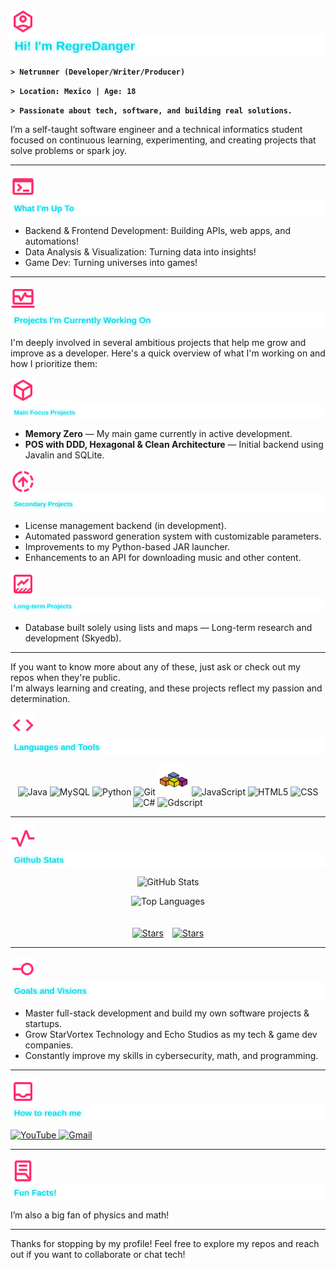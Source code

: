 <p align="left">
  <img src="assets/icons/user.svg" alt="user" width="40" height="40" style="vertical-align: middle;" />
  <img src="assets/titles_and_sections/user_name.svg" alt="user" style="vertical-align: middle;">
</p>
  
**`> Netrunner (Developer/Writer/Producer)`**

**`> Location: Mexico | Age: 18`**

**`> Passionate about tech, software, and building real solutions.`**


I’m a self-taught software engineer and a technical informatics student focused on continuous learning, experimenting, and creating projects that solve problems or spark joy.

---

<p align="left">
  <img src="assets/icons/working_on.svg" alt="working_on" width="40" height="40" style="vertical-align: middle;" />
  <img src="assets/titles_and_sections/user_working_on.svg" alt="working_on" style="vertical-align: middle;" />
</p>

- Backend & Frontend Development: Building APIs, web apps, and automations!<br>
- Data Analysis & Visualization: Turning data into insights!<br>
- Game Dev: Turning universes into games!

---

<p align="left">
  <img src="assets/icons/current_activity.svg" alt="current_activity" width="40" height="40" style="vertical-align: middle;" />
  <img src="assets/titles_and_sections/user_current_activity.svg" alt="current_activity" style="vertical-align: middle;" />
</p>

I'm deeply involved in several ambitious projects that help me grow and improve as a developer. Here's a quick overview of what I'm working on and how I prioritize them:

<p align="left">
  <img src="assets/icons/current_projects.svg" alt="current_projects" width="40" height="40" style="vertical-align: middle;" />
  <img src="assets/titles_and_sections/user_current_projects.svg" alt="current_projects" style="vertical-align: middle;" />
</p>

- **Memory Zero** — My main game currently in active development.  
- **POS with DDD, Hexagonal & Clean Architecture** — Initial backend using Javalin and SQLite.  

<p align="left">
  <img src="assets/icons/queue_projects.svg" alt="queue_projects" width="40" height="40" style="vertical-align: middle;" />
  <img src="assets/titles_and_sections/user_queue_projects.svg" alt="queue_projects" style="vertical-align: middle;" />
</p>

- License management backend (in development).  
- Automated password generation system with customizable parameters.  
- Improvements to my Python-based JAR launcher.  
- Enhancements to an API for downloading music and other content.  

<p align="left">
  <img src="assets/icons/long_term_projects.svg" alt="long_term_projects" width="40" height="40" style="vertical-align: middle;" />
  <img src="assets/titles_and_sections/user_long_term_projects.svg" alt="long_term_projects" style="vertical-align: middle;" />
</p>

- Database built solely using lists and maps — Long-term research and development (Skyedb).  

---

If you want to know more about any of these, just ask or check out my repos when they're public.  
I'm always learning and creating, and these projects reflect my passion and determination.


<p align="left">
  <img src="assets/icons/languages_and_tools.svg" alt="langs" width="40" height="40" style="vertical-align: middle;" />
  <img src="assets/titles_and_sections/user_languages_and_tools.svg" alt="langs" style="vertical-align: middle;" />
</p>

<div align="center">
  <img src="https://cdn.jsdelivr.net/gh/devicons/devicon/icons/java/java-original.svg" width="50" height="50" alt="Java" title="Java" />
  <img src="https://cdn.jsdelivr.net/gh/devicons/devicon/icons/mysql/mysql-original.svg" width="50" height="50" alt="MySQL" title="MySQL" />
  <img src="https://cdn.jsdelivr.net/gh/devicons/devicon/icons/python/python-original.svg" width="50" height="50" alt="Python" title="Python" />
  <img src="https://cdn.jsdelivr.net/gh/devicons/devicon/icons/git/git-original.svg" width="50" height="50" alt="Git" title="Git" />
  <img src="assets/langs/vba.svg" width="50" height="50" alt="VBA" title="VBA" />
  <img src="https://cdn.jsdelivr.net/gh/devicons/devicon/icons/javascript/javascript-original.svg" width="50" height="50" alt="JavaScript" title="JavaScript" />
  <img src="https://cdn.jsdelivr.net/gh/devicons/devicon/icons/html5/html5-original.svg" width="50" height="50" alt="HTML5" title="HTML5" />
  <img src="https://cdn.jsdelivr.net/gh/devicons/devicon/icons/css3/css3-original.svg" width="50" height="50" alt="CSS" title="CSS" />
  <img src="https://cdn.jsdelivr.net/gh/devicons/devicon/icons/csharp/csharp-original.svg" width="50" height="50" alt="C#" title="C#" />
  <img src="https://cdn.jsdelivr.net/gh/devicons/devicon/icons/godot/godot-original.svg" width="50" height="50" alt="Gdscript" title="Gdscript" />
</div>

---

<p align="left">
  <img src="assets/icons/github_stats.svg" alt="stats" width="40" height="40" style="vertical-align: middle;" />
  <img src="assets/titles_and_sections/user_github_stats.svg" alt="stats" style="vertical-align: middle;" />
</p>

<div align="center">
  
  <img 
    src="https://github-readme-stats.vercel.app/api?username=RegreDanger&show_icons=true&rank_icon=github&title_color=ff2a6d&icon_color=ff2a6d&text_color=05d9e8&bg_color=000000" 
    alt="GitHub Stats" 
    width="380"
  />

  <img
    src="https://github-readme-stats.vercel.app/api/top-langs/?username=RegreDanger&show_icons=true&include_all_commits=true&hide_border=true&count_private=true&theme=transparent&langs_count=10&layout=pie"
    alt="Top Languages"
    width="300"
    style="margin-bottom: 20px;"
  />

</div>

<div style="display: flex; flex-wrap: wrap; justify-content: center; gap: 14px;">
  <a href="https://github.com/regredanger?tab=repositories&sort=stargazers">
    <img alt="Stars" title="Go to see my stars!" src="https://custom-icon-badges.demolab.com/github/stars/regredanger?logo=star_cyberpunk_1&style=for-the-badge&color=black&labelColor=black">
  </a>

  <a href="https://github.com/regredanger?tab=repositories&sort=stargazers">
    <img alt="Stars" title="Go to see my stars!" src="https://custom-icon-badges.demolab.com/github/followers/regredanger?logo=follow_cyberpunk_1&style=for-the-badge&labelColor=black&color=black">
  </a>
</div>

---

<p align="left">
  <img src="assets/icons/goals.svg" alt="goals" width="40" height="40" style="vertical-align: middle;" />
  <img src="assets/titles_and_sections/user_goals.svg" alt="goals" style="vertical-align: middle;" />
</p>

- Master full-stack development and build my own software projects & startups.  
- Grow StarVortex Technology and Echo Studios as my tech & game dev companies.  
- Constantly improve my skills in cybersecurity, math, and programming.

---

<p align="left">
  <img src="assets/icons/reach_me.svg" alt="reach_me" width="40" height="40" style="vertical-align: middle;" />
  <img src="assets/titles_and_sections/user_reach.svg" alt="reach_me" style="vertical-align: middle;" />
</p> 

<a href="https://www.youtube.com/@regredanger6389" target="_blank">
    <img alt="YouTube" title="Check out my YouTube channel" src="https://img.shields.io/badge/YouTube-red?style=for-the-badge&logo=YouTube&logoColor=red&labelColor=black&color=black">
</a>

<a href="mailto:carlosemiliogranadaperez@gmail.com">
  <img alt="Gmail" title="Send any feedback to my Email!" src="https://img.shields.io/badge/Gmail-red?style=for-the-badge&logo=Gmail&logoColor=red&labelColor=black&color=black">
</a>

---

<p align="left">
  <img src="assets/icons/details.svg" alt="details" width="40" height="40" style="vertical-align: middle;" />
  <img src="assets/titles_and_sections/user_details.svg" alt="details" style="vertical-align: middle;" />
</p> 

I’m also a big fan of physics and math!  

---

Thanks for stopping by my profile! Feel free to explore my repos and reach out if you want to collaborate or chat tech!

<!--
**RegreDanger/RegreDanger** is a ✨ _special_ ✨ repository because its `README.md` (this file) appears on your GitHub profile.

Here are some ideas to get you started:

- 🔭 I’m currently working on ...
- 🌱 I’m currently learning ...
- 👯 I’m looking to collaborate on ...
- 🤔 I’m looking for help with ...
- 💬 Ask me about ...
- 📫 How to reach me: ...
- 😄 Pronouns: ...
- ⚡ Fun fact: ...
-->
